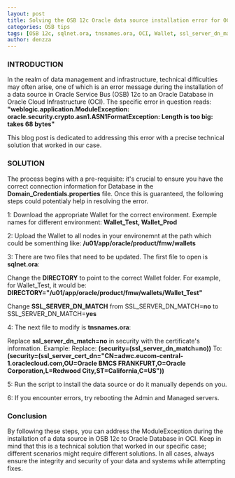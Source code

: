 ```yaml
---
layout: post
title: Solving the OSB 12c Oracle data source installation error for OCI
categories: OSB tips
tags: [OSB 12c, sqlnet.ora, tnsnames.ora, OCI, Wallet, ssl_server_dn_match, SSL_SERVER_DN_MATCH, ssl_server_cert_dn]
author: denzza
---
```

### INTRODUCTION ###

In the realm of data management and infrastructure, technical difficulties may often arise, one of which is an error message during the installation of a data source in Oracle Service Bus (OSB) 12c to an Oracle Database in Oracle Cloud Infrastructure (OCI). 
The specific error in question reads: 
**"weblogic.application.ModuleException: oracle.security.crypto.asn1.ASN1FormatException: Length is too big: takes 68 bytes"** 

This blog post is dedicated to addressing this error with a precise technical solution that worked in our case.

### SOLUTION ###

The process begins with a pre-requisite: it's crucial to ensure you have the correct connection information for Database in the **Domain_Credentials.properties** file. 
Once this is guaranteed, the following steps could potentialy help in resolving the error.

1: Download the appropriate Wallet for the correct environment. Exemple names for different environment: **Wallet_Test, Wallet_Prod**

2: Upload the Wallet to all nodes in your environemnt at the path which could be somenthing like: **/u01/app/oracle/product/fmw/wallets**

3: There are two files that need to be updated. The first file to open is **sqlnet.ora**:

Change the **DIRECTORY** to point to the correct Wallet folder. For example, for Wallet_Test, it would be:
**DIRECTORY="/u01/app/oracle/product/fmw/wallets/Wallet_Test"**

Change **SSL_SERVER_DN_MATCH** from SSL_SERVER_DN_MATCH=**no** to SSL_SERVER_DN_MATCH=**yes**

4: The next file to modify is **tnsnames.ora**:

Replace **ssl_server_dn_match=no** in security with the certificate's information. Example:
Replace: **(security=(ssl_server_dn_match=no))**
To: **(security=(ssl_server_cert_dn="CN=adwc.eucom-central-1.oraclecloud.com,OU=Oracle BMCS FRANKFURT,O=Oracle Corporation,L=Redwood City,ST=California,C=US"))**

5: Run the script to install the data source or do it manually depends on you.

6: If you encounter errors, try rebooting the Admin and Managed servers.

### Conclusion ###

By following these steps, you can address the ModuleException during the installation of a data source in OSB 12c to Oracle Database in OCI. 
Keep in mind that this is a technical solution that worked in our specific case; different scenarios might require different solutions. 
In all cases, always ensure the integrity and security of your data and systems while attempting fixes.